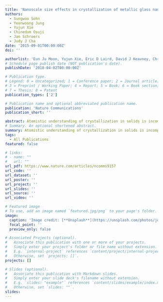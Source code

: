 ```yaml
---
title: 'Nanoscale size effects in crystallization of metallic glass nanorods'
authors:
  - Sungwoo Sohn
  - Yeonwoong Jung
  - Yujun Xie
  - Chinedum Osuji
  - Jan Schroers
  - Judy J Cha
date: '2015-09-01T00:00:00Z'
doi: ''

authorlist: 'Eun Ju Moon, Yujun Xie, Eric D Laird, David J Keavney, Christopher Y Li, Steven J May'
# Schedule page publish date (NOT publication's date).
publishDate: '2018-04-02T00:00:00Z'

# Publication type.
# Legend: 0 = Uncategorized; 1 = Conference paper; 2 = Journal article;
# 3 = Preprint / Working Paper; 4 = Report; 5 = Book; 6 = Book section;
# 7 = Thesis; 8 = Patent
publication_types: ['2']

# Publication name and optional abbreviated publication name.
publication: 'Nature Communications'
publication_short: ''

abstract: Atomistic understanding of crystallization in solids is incomplete due to the lack of appropriate materials and direct experimental tools. Metallic glasses possess simple metallic bonds and slow crystallization kinetics, making them suitable to study crystallization. Here, we investigate crystallization of metallic glass-forming liquids by in-situ heating metallic glass nanorods inside a transmission electron microscope. We unveil that the crystallization kinetics is affected by the nanorod diameter. With decreasing diameters, crystallization temperature decreases initially, exhibiting a minimum at a certain diameter, and then rapidly increases below that. This unusual crystallization kinetics is a consequence of multiple competing factors: increase in apparent viscosity, reduced nucleation probability and enhanced heterogeneous nucleation. The first two are verified by slowed grain growth and scatter in crystallization …
# Summary. An optional shortened abstract.
summary: Atomistic understanding of crystallization in solids is incomplete due to the lack of appropriate materials and direct experimental tools. Metallic glasses possess simple metallic bonds and slow crystallization kinetics, making them suitable to study crystallization. Here, we investigate crystallization of metallic glass-forming liquids by in-situ heating metallic glass nanorods inside a transmission electron microscope. We unveil that the crystallization kinetics is affected by the nanorod diameter. With decreasing diameters, crystallization temperature decreases initially, exhibiting a minimum at a certain diameter, and then rapidly increases below that. This unusual crystallization kinetics is a consequence of multiple competing factors: increase in apparent viscosity, reduced nucleation probability and enhanced heterogeneous nucleation. The first two are verified by slowed grain growth and scatter in crystallization …
tags:
  - All Publications
featured: false

# links:
# - name: ""
#   url: ""
url_pdf: https://www.nature.com/articles/ncomms9157
url_code: ''
url_dataset: ''
url_poster: ''
url_project: ''
url_slides: ''
url_source: ''
url_video: ''

# Featured image
# To use, add an image named `featured.jpg/png` to your page's folder.
image:
  caption: 'Image credit: [**Unsplash**](https://unsplash.com/photos/jdD8gXaTZsc)'
  focal_point: ''
  preview_only: false

# Associated Projects (optional).
#   Associate this publication with one or more of your projects.
#   Simply enter your project's folder or file name without extension.
#   E.g. `internal-project` references `content/project/internal-project/index.md`.
#   Otherwise, set `projects: []`.
projects: []

# Slides (optional).
#   Associate this publication with Markdown slides.
#   Simply enter your slide deck's filename without extension.
#   E.g. `slides: "example"` references `content/slides/example/index.md`.
#   Otherwise, set `slides: ""`.
slides:
---
```

